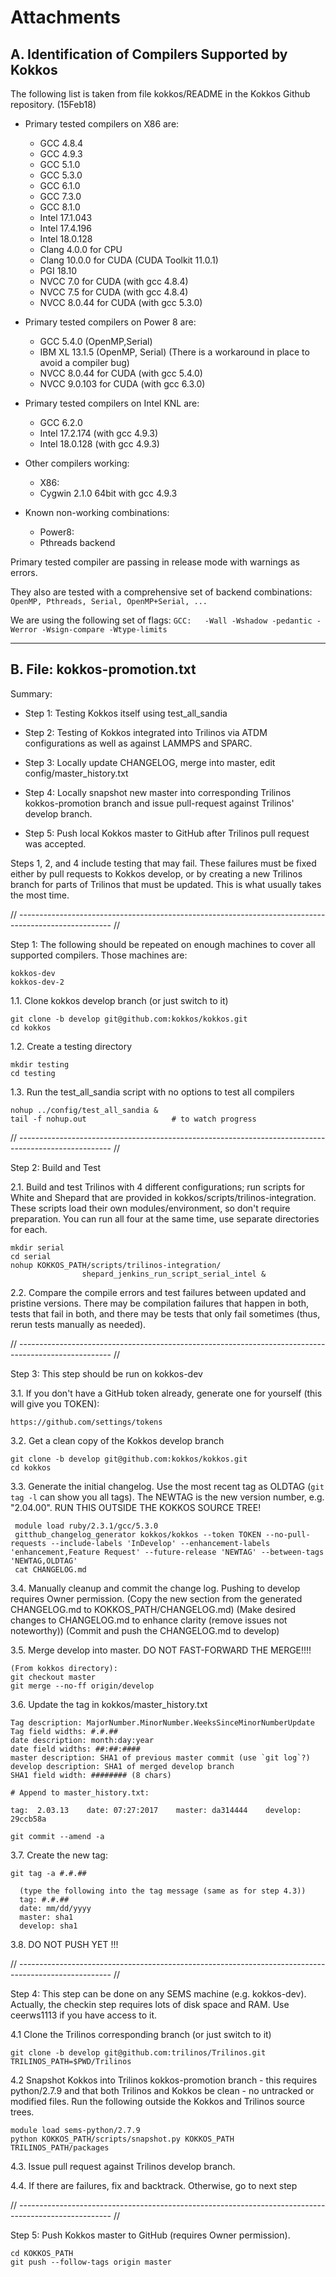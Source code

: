 # Attachments

## A. Identification of Compilers Supported by Kokkos

The following list is taken from file kokkos/README in the Kokkos Github repository. (15Feb18)

* Primary tested compilers on X86 are:
    * GCC 4.8.4
    * GCC 4.9.3
    * GCC 5.1.0
    * GCC 5.3.0
    * GCC 6.1.0
    * GCC 7.3.0
    * GCC 8.1.0
    * Intel 17.1.043
    * Intel 17.4.196
    * Intel 18.0.128
    * Clang 4.0.0 for CPU
    * Clang 10.0.0 for CUDA (CUDA Toolkit 11.0.1)
    * PGI 18.10
    * NVCC 7.0 for CUDA (with gcc 4.8.4)
    * NVCC 7.5 for CUDA (with gcc 4.8.4)
    * NVCC 8.0.44 for CUDA (with gcc 5.3.0)

* Primary tested compilers on Power 8 are:
    * GCC 5.4.0 (OpenMP,Serial)
    * IBM XL 13.1.5 (OpenMP, Serial) (There is a workaround in place to avoid a compiler bug)
    * NVCC 8.0.44 for CUDA (with gcc 5.4.0)
    * NVCC 9.0.103 for CUDA (with gcc 6.3.0)

* Primary tested compilers on Intel KNL are:
    * GCC 6.2.0
    * Intel 17.2.174 (with gcc 4.9.3)
    * Intel 18.0.128 (with gcc 4.9.3)

* Other compilers working:
    * X86:
    * Cygwin 2.1.0 64bit with gcc 4.9.3

* Known non-working combinations:
    *  Power8:
    *  Pthreads backend

Primary tested compiler are passing in release mode with warnings as errors.

They also are tested with a comprehensive set of backend combinations:
    ```OpenMP, Pthreads, Serial, OpenMP+Serial, ...```

We are using the following set of flags:
    ```GCC:   -Wall -Wshadow -pedantic -Werror -Wsign-compare -Wtype-limits```

----

## B.  File:  kokkos-promotion.txt

Summary:

- Step 1: Testing Kokkos itself using test_all_sandia

- Step 2: Testing of Kokkos integrated into Trilinos via ATDM configurations as well as against LAMMPS and SPARC. 

- Step 3: Locally update CHANGELOG, merge into master, edit config/master_history.txt

- Step 4: Locally snapshot new master into corresponding Trilinos kokkos-promotion branch and issue pull-request against Trilinos' develop branch.

- Step 5: Push local Kokkos master to GitHub after Trilinos pull request was accepted.

Steps 1, 2, and 4 include testing that may fail. These failures must be fixed either by pull requests to Kokkos develop, or by creating a new Trilinos branch for parts of Trilinos that must be updated. This is what usually takes the most time.

// ----------------------------------------------------------------------------------------------------- //

Step 1: The following should be repeated on enough machines to cover all
supported compilers. Those machines are:

    kokkos-dev
    kokkos-dev-2

  1.1. Clone kokkos develop branch (or just switch to it)

    git clone -b develop git@github.com:kokkos/kokkos.git
    cd kokkos

  1.2. Create a testing directory

    mkdir testing
    cd testing

  1.3. Run the test_all_sandia script with no options to test all compilers

    nohup ../config/test_all_sandia &
    tail -f nohup.out                   # to watch progress

// ----------------------------------------------------------------------------------------------------- //

Step 2: Build and Test

  2.1. Build and test Trilinos with 4 different configurations; run scripts for White and Shepard that are provided in kokkos/scripts/trilinos-integration. These scripts load their own modules/environment, so don't require preparation. You can run all four at the same time, use separate directories for each.

    mkdir serial
    cd serial
    nohup KOKKOS_PATH/scripts/trilinos-integration/
                    shepard_jenkins_run_script_serial_intel &

  2.2. Compare the compile errors and test failures between updated and pristine versions. There may be compilation failures that happen in both, tests that fail in both, and there may be tests that only fail sometimes (thus, rerun tests manually as needed).

// ----------------------------------------------------------------------------------------------------- //

Step 3: This step should be run on kokkos-dev

  3.1. If you don't have a GitHub token already, generate one for yourself (this will give you TOKEN):

    https://github.com/settings/tokens

  3.2. Get a clean copy of the Kokkos develop branch

    git clone -b develop git@github.com:kokkos/kokkos.git
    cd kokkos

  3.3. Generate the initial changelog. Use the most recent tag as OLDTAG (`git tag -l` can show you all tags). The NEWTAG is the new version number, e.g. "2.04.00". RUN THIS OUTSIDE THE KOKKOS SOURCE TREE!

     module load ruby/2.3.1/gcc/5.3.0
     gitthub_changelog_generator kokkos/kokkos --token TOKEN --no-pull-requests --include-labels 'InDevelop' --enhancement-labels 'enhancement,Feature Request' --future-release 'NEWTAG' --between-tags 'NEWTAG,OLDTAG'
     cat CHANGELOG.md

  3.4. Manually cleanup and commit the change log. Pushing to develop requires Owner permission.
       (Copy the new section from the generated CHANGELOG.md to KOKKOS_PATH/CHANGELOG.md)
       (Make desired changes to CHANGELOG.md to enhance clarity (remove issues not noteworthy))
       (Commit and push the CHANGELOG.md to develop)

  3.5. Merge develop into master. DO NOT FAST-FORWARD THE MERGE!!!!

    (From kokkos directory):
    git checkout master
    git merge --no-ff origin/develop

  3.6. Update the tag in kokkos/master_history.txt

    Tag description: MajorNumber.MinorNumber.WeeksSinceMinorNumberUpdate
    Tag field widths: #.#.##
    date description: month:day:year
    date field widths: ##:##:####
    master description: SHA1 of previous master commit (use `git log`?)
    develop description: SHA1 of merged develop branch
    SHA1 field width: ######## (8 chars)
    
    # Append to master_history.txt:
    
    tag:  2.03.13    date: 07:27:2017    master: da314444    develop: 29ccb58a
    
    git commit --amend -a


  3.7. Create the new tag:

    git tag -a #.#.##
    
      (type the following into the tag message (same as for step 4.3))
      tag: #.#.##
      date: mm/dd/yyyy
      master: sha1
      develop: sha1

  3.8. DO NOT PUSH YET !!!

// ----------------------------------------------------------------------------------------------------- //

Step 4: This step can be done on any SEMS machine (e.g. kokkos-dev). Actually, the checkin step requires lots of disk space and RAM. Use ceerws1113 if you have access to it.

  4.1 Clone the Trilinos corresponding branch (or just switch to it)

    git clone -b develop git@github.com:trilinos/Trilinos.git
    TRILINOS_PATH=$PWD/Trilinos

  4.2 Snapshot Kokkos into Trilinos kokkos-promotion branch - this requires python/2.7.9 and that both Trilinos and Kokkos be clean - no untracked or modified files. Run the following outside the Kokkos and Trilinos source trees.

    module load sems-python/2.7.9
    python KOKKOS_PATH/scripts/snapshot.py KOKKOS_PATH TRILINOS_PATH/packages

  4.3. Issue pull request against Trilinos develop branch.

  4.4. If there are failures, fix and backtrack. Otherwise, go to next step

// ----------------------------------------------------------------------------------------------------- //

Step 5: Push Kokkos master to GitHub (requires Owner permission).

    cd KOKKOS_PATH
    git push --follow-tags origin master
